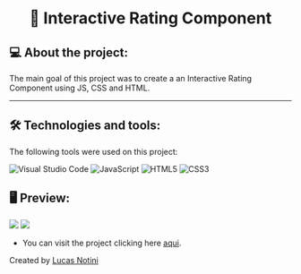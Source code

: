 <h1 align="center"> 📱 Interactive Rating Component </h1>

## 💻 About the project:

The main goal of this project was to create a an Interactive Rating Component using JS, CSS and HTML.

---

## 🛠 Technologies and tools:

The following tools were used on this project:

![Visual Studio Code](https://img.shields.io/badge/Visual%20Studio%20Code-0078d7.svg?style=for-the-badge&logo=visual-studio-code&logoColor=white)
![JavaScript](https://img.shields.io/badge/javascript-%23323330.svg?style=for-the-badge&logo=javascript&logoColor=%23F7DF1E)
![HTML5](https://img.shields.io/badge/html5-%23E34F26.svg?style=for-the-badge&logo=html5&logoColor=white)
![CSS3](https://img.shields.io/badge/css3-%231572B6.svg?style=for-the-badge&logo=css3&logoColor=white)


## 🖥️ Preview:

![](https://i.imgur.com/khAuaNT.png)
![](https://i.imgur.com/1UEmbaW.png)

- You can visit the project clicking here <a href="#">aqui</a>.


Created by [Lucas Notini](https://github.com/lucasnotini)
